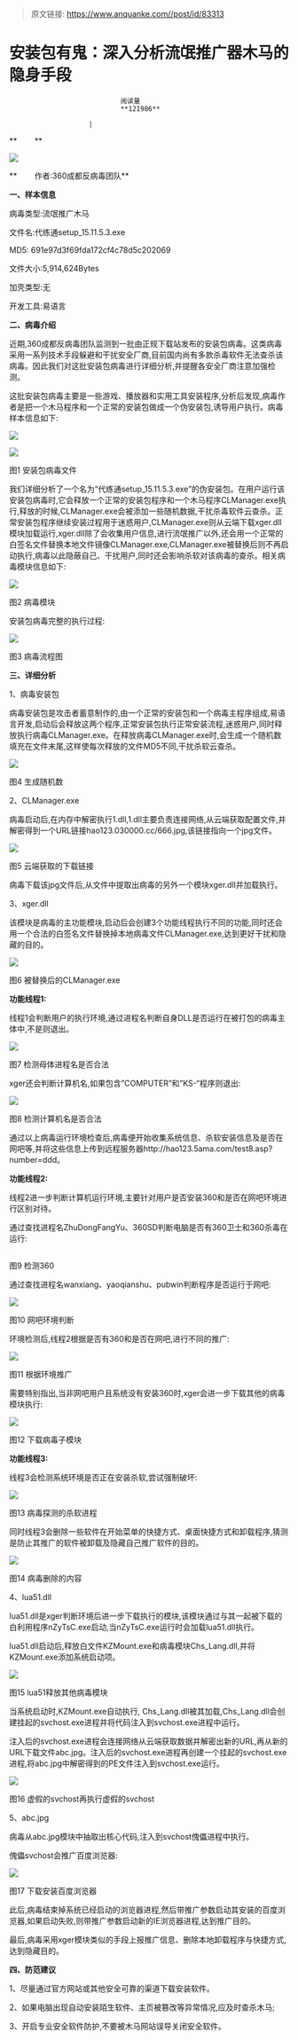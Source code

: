 > 原文链接: https://www.anquanke.com//post/id/83313 


# 安装包有鬼：深入分析流氓推广器木马的隐身手段


                                阅读量   
                                **121986**
                            
                        |
                        
                                                                                    



**        **

[![](https://p3.ssl.qhimg.com/t016eaa61a6772cf551.jpg)](https://p3.ssl.qhimg.com/t016eaa61a6772cf551.jpg)

**        作者:360成都反病毒团队**

**一、样本信息**

病毒类型:流氓推广木马

文件名:代练通setup_15.11.5.3.exe

MD5: 691e97d3f69fda172cf4c78d5c202069

文件大小:5,914,624Bytes

加壳类型:无

开发工具:易语言

**二、病毒介绍**

近期,360成都反病毒团队监测到一批由正规下载站发布的安装包病毒。这类病毒采用一系列技术手段躲避和干扰安全厂商,目前国内尚有多款杀毒软件无法查杀该病毒。因此我们对这批安装包病毒进行详细分析,并提醒各安全厂商注意加强检测。

这批安装包病毒主要是一些游戏、播放器和实用工具安装程序,分析后发现,病毒作者是把一个木马程序和一个正常的安装包做成一个伪安装包,诱导用户执行。病毒样本信息如下:



[![](https://p5.ssl.qhimg.com/t01e84d7ef480969a1c.png)](https://p5.ssl.qhimg.com/t01e84d7ef480969a1c.png)





[![](https://p3.ssl.qhimg.com/t018a0c8c63066054c5.png)](https://p3.ssl.qhimg.com/t018a0c8c63066054c5.png)

图1 安装包病毒文件

我们详细分析了一个名为“代练通setup_15.11.5.3.exe”的伪安装包。在用户运行该安装包病毒时,它会释放一个正常的安装包程序和一个木马程序CLManager.exe执行,释放的时候,CLManager.exe会被添加一些随机数据,干扰杀毒软件云查杀。正常安装包程序继续安装过程用于迷惑用户,CLManager.exe则从云端下载xger.dll模块加载运行,xger.dll除了会收集用户信息,进行流氓推广以外,还会用一个正常的白签名文件替换本地文件镜像CLManager.exe,CLManager.exe被替换后则不再启动执行,病毒以此隐蔽自己、干扰用户,同时还会影响杀软对该病毒的查杀。相关病毒模块信息如下:



[![](https://p5.ssl.qhimg.com/t01c5fb628c58a59ea6.png)](https://p5.ssl.qhimg.com/t01c5fb628c58a59ea6.png)

图2 病毒模块

安装包病毒完整的执行过程:



[![](https://p2.ssl.qhimg.com/t01219763992b772e90.png)](https://p2.ssl.qhimg.com/t01219763992b772e90.png)



图3 病毒流程图

**三、详细分析**

1、病毒安装包

病毒安装包是攻击者蓄意制作的,由一个正常的安装包和一个病毒主程序组成,易语言开发,启动后会释放这两个程序,正常安装包执行正常安装流程,迷惑用户,同时释放执行病毒CLManager.exe。在释放病毒CLManager.exe时,会生成一个随机数填充在文件末尾,这样使每次释放的文件MD5不同,干扰杀软云查杀。



[![](https://p5.ssl.qhimg.com/t014e410f16b8cf7753.png)](https://p5.ssl.qhimg.com/t014e410f16b8cf7753.png)

图4 生成随机数

2、CLManager.exe

病毒启动后,在内存中解密执行1.dll,1.dll主要负责连接网络,从云端获取配置文件,并解密得到一个URL链接hao123.030000.cc/666.jpg,该链接指向一个jpg文件。



[![](https://p2.ssl.qhimg.com/t0164f90d3f551c7fc7.png)](https://p2.ssl.qhimg.com/t0164f90d3f551c7fc7.png)

图5 云端获取的下载链接

病毒下载该jpg文件后,从文件中提取出病毒的另外一个模块xger.dll并加载执行。

3、xger.dll

该模块是病毒的主功能模块,启动后会创建3个功能线程执行不同的功能,同时还会用一个合法的白签名文件替换掉本地病毒文件CLManager.exe,达到更好干扰和隐藏的目的。



[![](https://p0.ssl.qhimg.com/t01fec6c211331af351.png)](https://p0.ssl.qhimg.com/t01fec6c211331af351.png)

图6 被替换后的CLManager.exe

**功能线程****1****:**

线程1会判断用户的执行环境,通过进程名判断自身DLL是否运行在被打包的病毒主体中,不是则退出。



[![](https://p2.ssl.qhimg.com/t01a553150b736bf02b.png)](https://p2.ssl.qhimg.com/t01a553150b736bf02b.png)

图7 检测母体进程名是否合法

xger还会判断计算机名,如果包含”COMPUTER”和”KS-“程序则退出:



[![](https://p3.ssl.qhimg.com/t0186a7e95b1813fff6.png)](https://p3.ssl.qhimg.com/t0186a7e95b1813fff6.png)

图8 检测计算机名是否合法

通过以上病毒运行环境检查后,病毒便开始收集系统信息、杀软安装信息及是否在网吧等,并将这些信息上传到远程服务器http://hao123.5ama.com/test8.asp?number=ddd。

**功能线程****2****:**

线程2进一步判断计算机运行环境,主要针对用户是否安装360和是否在网吧环境进行区别对待。

通过查找进程名ZhuDongFangYu、360SD判断电脑是否有360卫士和360杀毒在运行:



[![](data:image/png;base64,iVBORw0KGgoAAAANSUhEUgAAAAEAAAABCAYAAAAfFcSJAAAAAXNSR0IArs4c6QAAAARnQU1BAACxjwv8YQUAAAAJcEhZcwAADsQAAA7EAZUrDhsAAAANSURBVBhXYzh8+PB/AAffA0nNPuCLAAAAAElFTkSuQmCC)](https://p1.ssl.qhimg.com/t01f8a84864d70ea781.png)

图9 检测360

通过查找进程名wanxiang、yaoqianshu、pubwin判断程序是否运行于网吧:



[![](https://p1.ssl.qhimg.com/t0112c3c0346fed2bfd.png)](https://p1.ssl.qhimg.com/t0112c3c0346fed2bfd.png)

图10 网吧环境判断

环境检测后,线程2根据是否有360和是否在网吧,进行不同的推广:



[![](https://p2.ssl.qhimg.com/t01dce95a78a1824f25.png)](https://p2.ssl.qhimg.com/t01dce95a78a1824f25.png)

图11 根据环境推广

需要特别指出,当非网吧用户且系统没有安装360时,xger会进一步下载其他的病毒模块执行:



[![](https://p1.ssl.qhimg.com/t0199783022754f839d.png)](https://p1.ssl.qhimg.com/t0199783022754f839d.png)

图12 下载病毒子模块

**功能线程****3****:**

线程3会检测系统环境是否正在安装杀软,尝试强制破坏:



[![](https://p5.ssl.qhimg.com/t01919981baea60b224.png)](https://p5.ssl.qhimg.com/t01919981baea60b224.png)

图13 病毒探测的杀软进程

同时线程3会删除一些软件在开始菜单的快捷方式、桌面快捷方式和卸载程序,猜测是防止其推广的软件被卸载及隐藏自己推广软件的目的。



[![](https://p0.ssl.qhimg.com/t01e8388a8953ebbdde.png)](https://p0.ssl.qhimg.com/t01e8388a8953ebbdde.png)

图14 病毒删除的内容

4、lua51.dll

lua51.dll是xger判断环境后进一步下载执行的模块,该模块通过与其一起被下载的白利用程序nZyTsC.exe启动,当nZyTsC.exe运行时会加载lua51.dll执行。

lua51.dll启动后,释放白文件KZMount.exe和病毒模块Chs_Lang.dll,并将KZMount.exe添加系统启动项。



[![](https://p0.ssl.qhimg.com/t0155904eda217d10a9.png)](https://p0.ssl.qhimg.com/t0155904eda217d10a9.png)

图15 lua51释放其他病毒模块

当系统启动时,KZMount.exe自动执行, Chs_Lang.dll被其加载,Chs_Lang.dll会创建挂起的svchost.exe进程并将代码注入到svchost.exe进程中运行。

注入后的svchost.exe进程会连接网络从云端获取数据并解密出新的URL,再从新的URL下载文件abc.jpg。注入后的svchost.exe进程再创建一个挂起的svchost.exe进程,将abc.jpg中解密得到的PE文件注入到svchost.exe运行。



[![](https://p2.ssl.qhimg.com/t014361a6bbaa98c64e.png)](https://p2.ssl.qhimg.com/t014361a6bbaa98c64e.png)

图16 虚假的svchost再执行虚假的svchost

5、abc.jpg

病毒从abc.jpg模块中抽取出核心代码,注入到svchost傀儡进程中执行。

傀儡svchost会推广百度浏览器:



[![](https://p2.ssl.qhimg.com/t012308a0cedbf59d56.png)](https://p2.ssl.qhimg.com/t012308a0cedbf59d56.png)

图17 下载安装百度浏览器

此后,病毒结束掉系统已经启动的浏览器进程,然后带推广参数启动其安装的百度浏览器,如果启动失败,则带推广参数启动新的IE浏览器进程,达到推广目的。

最后,病毒采用xger模块类似的手段上报推广信息、删除本地卸载程序与快捷方式,达到隐藏目的。

**四、防范建议**

1、尽量通过官方网站或其他安全可靠的渠道下载安装软件。

2、如果电脑出现自动安装陌生软件、主页被篡改等异常情况,应及时查杀木马;

3、开启专业安全软件防护,不要被木马网站误导关闭安全软件。
